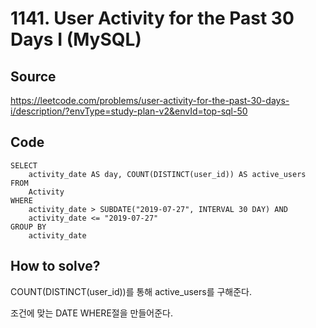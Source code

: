 # 1141. User Activity for the Past 30 Days I (MySQL)

## Source

https://leetcode.com/problems/user-activity-for-the-past-30-days-i/description/?envType=study-plan-v2&envId=top-sql-50

## Code

```mysql
SELECT
    activity_date AS day, COUNT(DISTINCT(user_id)) AS active_users
FROM
    Activity
WHERE
    activity_date > SUBDATE("2019-07-27", INTERVAL 30 DAY) AND
    activity_date <= "2019-07-27"
GROUP BY
    activity_date
```

## How to solve?

COUNT(DISTINCT(user_id))를 통해 active_users를 구해준다.

조건에 맞는 DATE WHERE절을 만들어준다.
